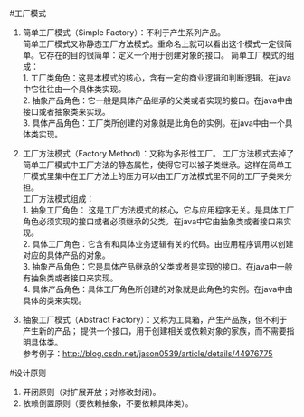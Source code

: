 #工厂模式
1. 简单工厂模式（Simple Factory）：不利于产生系列产品。  
简单工厂模式又称静态工厂方法模式。重命名上就可以看出这个模式一定很简单。它存在的目的很简单：定义一个用于创建对象的接口。
简单工厂模式的组成：   
        1. 工厂类角色：这是本模式的核心，含有一定的商业逻辑和判断逻辑。在java中它往往由一个具体类实现。  
        2. 抽象产品角色：它一般是具体产品继承的父类或者实现的接口。在java中由接口或者抽象类来实现。  
        3. 具体产品角色：工厂类所创建的对象就是此角色的实例。在java中由一个具体类实现。  
        
2. 工厂方法模式（Factory Method）：又称为多形性工厂。
工厂方法模式去掉了简单工厂模式中工厂方法的静态属性，使得它可以被子类继承。这样在简单工厂模式里集中在工厂方法上的压力可以由工厂方法模式里不同的工厂子类来分担。   
工厂方法模式组成：     
       1. 抽象工厂角色： 这是工厂方法模式的核心，它与应用程序无关。是具体工厂角色必须实现的接口或者必须继承的父类。在java中它由抽象类或者接口来实现。   
       2. 具体工厂角色：它含有和具体业务逻辑有关的代码。由应用程序调用以创建对应的具体产品的对象。   
       3. 抽象产品角色：它是具体产品继承的父类或者是实现的接口。在java中一般有抽象类或者接口来实现。   
       4. 具体产品角色：具体工厂角色所创建的对象就是此角色的实例。在java中由具体的类来实现。   

3. 抽象工厂模式（Abstract Factory）：又称为工具箱，产生产品族，但不利于产生新的产品；
提供一个接口，用于创建相关或依赖对象的家族，而不需要指明具体类。  
参考例子：http://blog.csdn.net/jason0539/article/details/44976775

#设计原则
1. 开闭原则（对扩展开放；对修改封闭)。  
2. 依赖倒置原则（要依赖抽象，不要依赖具体类）。
